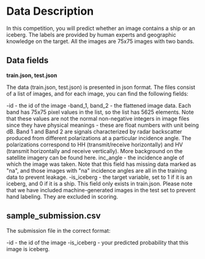 # Data Description

In this competition, you will predict whether an image contains a ship or an iceberg. The labels are provided by human experts and geographic knowledge on the target. All the images are 75x75 images with two bands.

## Data fields
**train.json, test.json**

The data (train.json, test.json) is presented in json format. The files consist of a list of images, and for each image, you can find the following fields:

-id - the id of the image
-band_1, band_2 - the flattened image data. Each band has 75x75 pixel values in the list, so the list has 5625 elements. Note that these values are not the normal non-negative integers in image files since they have physical meanings - these are float numbers with unit being dB. Band 1 and Band 2 are signals characterized by radar backscatter produced from different polarizations at a particular incidence angle. The polarizations correspond to HH (transmit/receive horizontally) and HV (transmit horizontally and receive vertically). More background on the satellite imagery can be found here.
inc_angle - the incidence angle of which the image was taken. Note that this field has missing data marked as "na", and those images with "na" incidence angles are all in the training data to prevent leakage.
-is_iceberg - the target variable, set to 1 if it is an iceberg, and 0 if it is a ship. This field only exists in train.json.
Please note that we have included machine-generated images in the test set to prevent hand labeling. They are excluded in scoring.

## sample_submission.csv

The submission file in the correct format:

-id - the id of the image
-is_iceberg - your predicted probability that this image is iceberg.